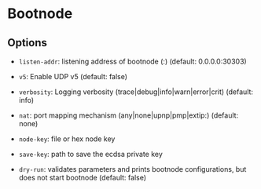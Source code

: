 # Bootnode

## Options

- ```listen-addr```: listening address of bootnode (<ip>:<port>) (default: 0.0.0.0:30303)

- ```v5```: Enable UDP v5 (default: false)

- ```verbosity```: Logging verbosity (trace|debug|info|warn|error|crit) (default: info)

- ```nat```: port mapping mechanism (any|none|upnp|pmp|extip:<IP>) (default: none)

- ```node-key```: file or hex node key

- ```save-key```: path to save the ecdsa private key

- ```dry-run```: validates parameters and prints bootnode configurations, but does not start bootnode (default: false)